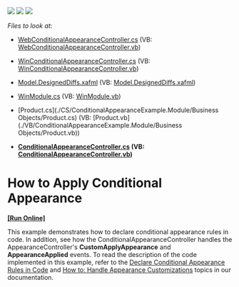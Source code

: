 <!-- default badges list -->
![](https://img.shields.io/endpoint?url=https://codecentral.devexpress.com/api/v1/VersionRange/128587958/15.2.5%2B)
[![](https://img.shields.io/badge/Open_in_DevExpress_Support_Center-FF7200?style=flat-square&logo=DevExpress&logoColor=white)](https://supportcenter.devexpress.com/ticket/details/E3595)
[![](https://img.shields.io/badge/📖_How_to_use_DevExpress_Examples-e9f6fc?style=flat-square)](https://docs.devexpress.com/GeneralInformation/403183)
<!-- default badges end -->
<!-- default file list -->
*Files to look at*:

* [WebConditionalAppearanceController.cs](./CS/ConditionalAppearanceExample.Module.Web/Controllers/WebConditionalAppearanceController.cs) (VB: [WebConditionalAppearanceController.vb](./VB/ConditionalAppearanceExample.Module.Web/Controllers/WebConditionalAppearanceController.vb))

* [WinConditionalAppearanceController.cs](./CS/ConditionalAppearanceExample.Module.Win/Controllers/WinConditionalAppearanceController.cs) (VB: [WinConditionalAppearanceController.vb](./VB/ConditionalAppearanceExample.Module.Win/Controllers/WinConditionalAppearanceController.vb))
* [Model.DesignedDiffs.xafml](./CS/ConditionalAppearanceExample.Module.Win/Model.DesignedDiffs.xafml) (VB: [Model.DesignedDiffs.xafml](./VB/ConditionalAppearanceExample.Module.Win/Model.DesignedDiffs.xafml))
* [WinModule.cs](./CS/ConditionalAppearanceExample.Module.Win/WinModule.cs) (VB: [WinModule.vb](./VB/ConditionalAppearanceExample.Module.Win/WinModule.vb))
* [Product.cs](./CS/ConditionalAppearanceExample.Module/Business Objects/Product.cs) (VB: [Product.vb](./VB/ConditionalAppearanceExample.Module/Business Objects/Product.vb))
* **[ConditionalAppearanceController.cs](./CS/ConditionalAppearanceExample.Module/Controllers/ConditionalAppearanceController.cs) (VB: [ConditionalAppearanceController.vb](./VB/ConditionalAppearanceExample.Module/Controllers/ConditionalAppearanceController.vb))**
<!-- default file list end -->
# How to Apply Conditional Appearance
<!-- run online -->
**[[Run Online]](https://codecentral.devexpress.com/e3595/)**
<!-- run online end -->


<p>This example demonstrates how to declare conditional appearance rules in code. In addition, see how the ConditionalAppearanceController handles the  AppearanceController's <strong>CustomApplyAppearance</strong> and <strong>AppearanceApplied</strong> events. To read the description of the code implemented in this example, refer to the <a href="http://help.devexpress.com/#Xaf/CustomDocument3371"><u>Declare Conditional Appearance Rules in Code</u></a> and <a href="http://help.devexpress.com/#Xaf/CustomDocument3374"><u>How to: Handle Appearance Customizations</u></a> topics in our documentation.</p><br />


<br/>


